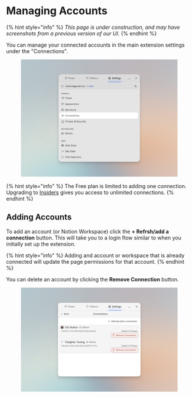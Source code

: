 # Managing Accounts

{% hint style="info" %}
_This page is under construction, and may have screenshots from a previous version of our UI._
{% endhint %}

You can manage your connected accounts in the main extension settings under the "Connections".

<figure><img src="../.gitbook/assets/CleanShot 2025-01-30 at 09.07.22 (1).png" alt=""><figcaption></figcaption></figure>

{% hint style="info" %}
The Free plan is limited to adding one connection. Upgrading to [Insiders](../insiders-features/overview.md) gives you access to unlimited connections.
{% endhint %}

## Adding Accounts

To add an account (or Notion Workspace) click the **+ Refrsh/add a connection** button. This will take you to a login flow similar to when you initially set up the extension.

{% hint style="info" %}
Adding and account or workspace that is already connected will update the page permissions for that account.
{% endhint %}

You can delete an account by clicking the **Remove Connection** button.

<figure><img src="../.gitbook/assets/CleanShot 2025-01-30 at 09.10.34.png" alt=""><figcaption></figcaption></figure>

